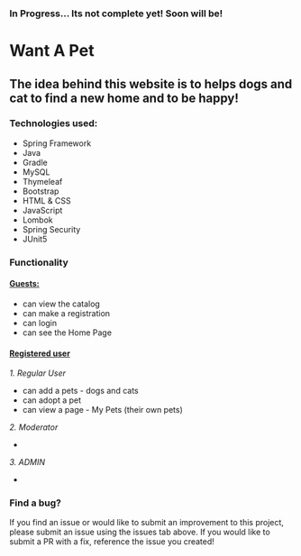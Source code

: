 ### In Progress... Its not complete yet! Soon will be!
# Want A Pet

## The idea behind this website is to helps dogs and cat to find a new home and to be happy! 

### Technologies used:
* Spring Framework
* Java
* Gradle
* MySQL
* Thymeleaf
* Bootstrap
* HTML & CSS
* JavaScript
* Lombok
* Spring Security
* JUnit5

### Functionality
#### <u> Guests:</u>
* can view the catalog
* can make a registration
* can login
* can see the Home Page

#### <u> Registered user</u> 
<i> 1. Regular User </i>

* can add a pets - dogs and cats
* can adopt a pet
* can view a page - My Pets (their own pets)

<i> 2. Moderator </i>

*
<i> 3. ADMIN </i>

*




### Find a bug?
If you find an issue or would like to submit an improvement to this project, please submit an issue using the issues tab above. If you would like to submit a PR with a fix, reference the issue you created!